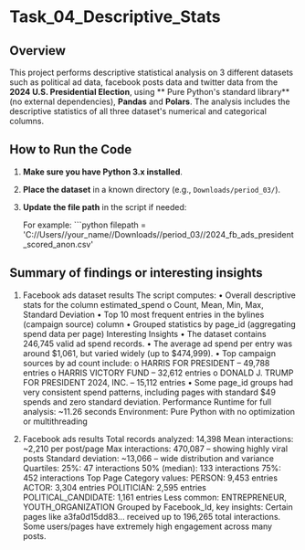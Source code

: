 # Task_04_Descriptive_Stats

##  Overview

This project performs descriptive statistical analysis on 3 different datasets such as political ad data, facebook posts data and twitter data from the **2024 U.S. Presidential Election**,  using ** Pure Python's standard library** (no external dependencies), **Pandas** and **Polars**. The analysis includes the descriptive statistics of all three dataset's numerical and categorical columns.

##  How to Run the Code

1. **Make sure you have Python 3.x installed**.

2. **Place the dataset** in a known directory (e.g., `Downloads/period_03/`).

3. **Update the file path** in the script if needed:

   For example: ```python 
   filepath = 'C://Users//your_name//Downloads//period_03//2024_fb_ads_president_scored_anon.csv'


## Summary of findings or interesting insights

1.	Facebook ads dataset results
The script computes:
•	Overall descriptive stats for the column estimated_spend
o	Count, Mean, Min, Max, Standard Deviation
•	Top 10 most frequent entries in the bylines (campaign source) column
•	Grouped statistics by page_id (aggregating spend data per page)
Interesting Insights
•	The dataset contains 246,745 valid ad spend records.
•	The average ad spend per entry was around $1,061, but varied widely (up to $474,999).
•	Top campaign sources by ad count include:
o	HARRIS FOR PRESIDENT – 49,788 entries
o	HARRIS VICTORY FUND – 32,612 entries
o	DONALD J. TRUMP FOR PRESIDENT 2024, INC. – 15,112 entries
•	Some page_id groups had very consistent spend patterns, including pages with standard $49 spends and zero standard deviation.
Performance
Runtime for full analysis: ~11.26 seconds
Environment: Pure Python with no optimization or multithreading

2.	Facebook ads results
Total records analyzed: 14,398
Mean interactions: ~2,210 per post/page
Max interactions: 470,087 – showing highly viral posts
Standard deviation: ~13,066 – wide distribution and variance
Quartiles:
25%: 47 interactions
50% (median): 133 interactions
75%: 452 interactions
Top Page Category values:
PERSON: 9,453 entries
ACTOR: 3,304 entries
POLITICIAN: 2,595 entries
POLITICAL_CANDIDATE: 1,161 entries
Less common: ENTREPRENEUR, YOUTH_ORGANIZATION
Grouped by Facebook_Id, key insights:
Certain pages like a3fa0d15dd83... received up to 196,265 total interactions.
Some users/pages have extremely high engagement across many posts.



